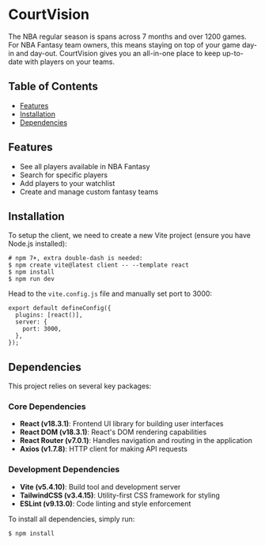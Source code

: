 # CourtVision

The NBA regular season is spans across 7 months and over 1200 games. For NBA Fantasy team owners, this means staying on top of your game day-in and day-out. CourtVision gives you an all-in-one place to keep up-to-date with players on your teams.

## Table of Contents

- [Features](#features)
- [Installation](#installation)
- [Dependencies](#dependencies)

## Features

- See all players available in NBA Fantasy
- Search for specific players
- Add players to your watchlist
- Create and manage custom fantasy teams

## Installation

To setup the client, we need to create a new Vite project (ensure you have Node.js installed):

```
# npm 7+, extra double-dash is needed:
$ npm create vite@latest client -- --template react
$ npm install
$ npm run dev
```

Head to the `vite.config.js` file and manually set port to 3000:

```
export default defineConfig({
  plugins: [react()],
  server: {
    port: 3000,
  },
});
```

## Dependencies

This project relies on several key packages:

### Core Dependencies

- **React (v18.3.1)**: Frontend UI library for building user interfaces
- **React DOM (v18.3.1)**: React's DOM rendering capabilities
- **React Router (v7.0.1)**: Handles navigation and routing in the application
- **Axios (v1.7.8)**: HTTP client for making API requests

### Development Dependencies

- **Vite (v5.4.10)**: Build tool and development server
- **TailwindCSS (v3.4.15)**: Utility-first CSS framework for styling
- **ESLint (v9.13.0)**: Code linting and style enforcement

To install all dependencies, simply run:

```
$ npm install
```
